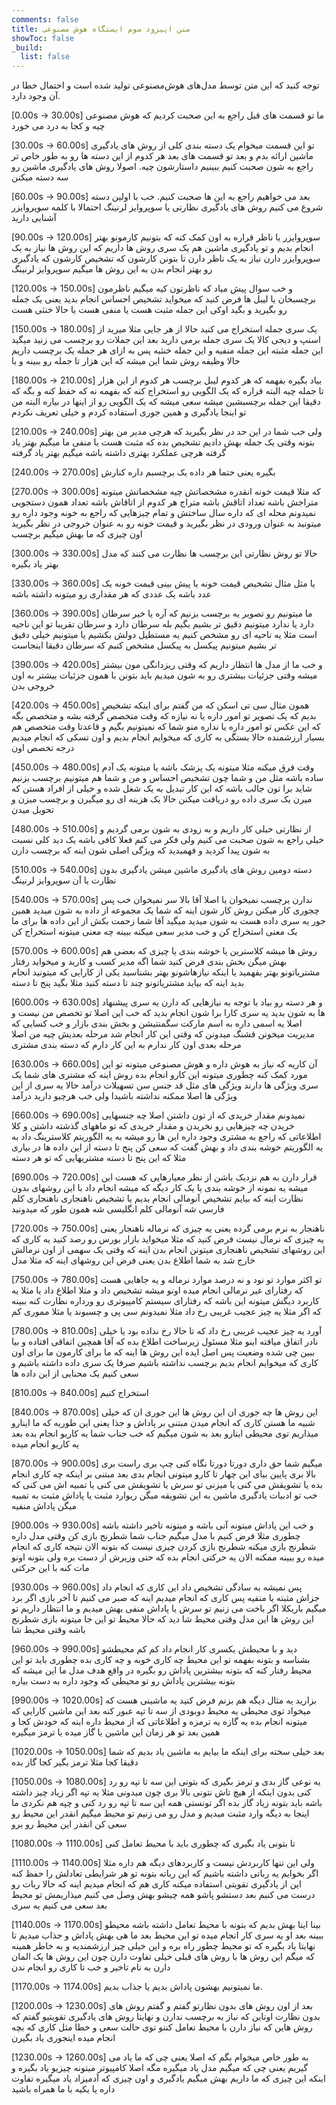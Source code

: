 ```yaml
---
comments: false
title: متن اپیزود سوم ایستگاه هوش‌ مصنوعی
showToc: false
_build:
  list: false
---
```

توجه کنید که این متن توسط مدل‌های هوش‌مصنوعی تولید شده است و احتمال خطا در آن وجود دارد. 


[0.00s -> 30.00s] ما تو قسمت های قبل راجع به این صحبت کردیم که هوش مصنوعی چیه و کجا به درد می خورد

[30.00s -> 60.00s] تو این قسمت میخوام یک دسته بندی کلی از روش های یادگیری ماشین ارائه بدم و بعد تو قسمت های بعد هر کدوم از این دسته ها رو به طور خاص تر راجع به شون صحبت کنیم ببینیم داستارشون چیه. اصولا روش های یادگیری ماشین رو سه دسته میکنن

[60.00s -> 90.00s] بعد می خواهیم راجع به این ها صحبت کنیم. خب با اولین دسته شروع می کنیم روش های یادگیری نظارتی یا سوپروایز لرنینگ احتمالا با کلمه سوپروایزر آشنایی دارید

[90.00s -> 120.00s] سوپروایزر یا ناظر قراره به اون کمک کنه که بتونیم کارمونو بهتر انجام بدیم و تو یادگیری ماشین هم یک سری روش ها داریم که این روش ها نیاز به یک سوپروایزر دارن نیاز به یک ناظر دارن تا بتونن کارشون که تشخیص کارشون که یادگیری رو بهتر انجام بدن به این روش ها میگیم سوپروایز لرنینگ

[120.00s -> 150.00s] و خب سوال پیش میاد که ناظرتون کیه میگیم ناظرمون برچسبخان یا لیبل ها فرض کنید که میخواید تشخیص احساس انجام بدید یعنی یک جمله رو بگیرید و بگید اوکی این جمله مثبت هست یا منفی هست یا حالا خنثی هست

[150.00s -> 180.00s] یک سری جمله استخراج می کنید حالا از هر جایی مثلا میرید از اسنپ و دیجی کالا یک سری جمله برمی دارید بعد این جملات رو برچسب می زنید میگید این جمله مثبته این جمله منفیه و این جمله خنثیه پس به ازای هر جمله یک برچسب داریم حالا وظیفه روش شما این میشه که این هزار تا جمله رو ببینه و یا

[180.00s -> 210.00s] بیاد بگیره بفهمه که هر کدوم لیبل برچسب هر کدوم از این هزار تا جمله چیه البته قراره که یک الگویی رو استخراج کنه که بفهمه نه که حفظ کنه و بگه که دقیقا این جمله برچسبشین میشه سعی میشه که یک الگویی رو از اینها در بیاره البته من تو اینجا یادگیری و همین جوری استفاده کردم و خیلی تعریف نکردم

[210.00s -> 240.00s] ولی خب شما در این حد در نظر بگیرید که هرچی مدیر من بهتر بتونه وقتی یک جمله بهش دادیم تشخیص بده که مثبت هست یا منفی ما میگیم بهتر یاد گرفته هرچی عملکرد بهتری داشته باشه میگیم بهتر یاد گرفته

[240.00s -> 270.00s] بگیره یعنی حتما هر داده یک برچسبم داره کنارش

[270.00s -> 300.00s] که مثلا قیمت خونه انقدره مشخصاتش چیه مشخصاتش میتونه متراجش باشه تعداد اتاقش باشه متراج هر کدوم از اتاقاش باشه تعداد همون دستجویی نمیدونم محله ای که داره سال ساختش و تمام چیزهایی که راجع به خونه وجود داره رو میتونید به عنوان ورودی در نظر بگیرید و قیمت خونه رو به عنوان خروجی در نظر بگیرید اون چیزی که ما بهش میگیم برچسب

[300.00s -> 330.00s] حالا تو روش نظارتی این برچسب ها نظارت می کنند که مدل بهتر یاد بگیره

[330.00s -> 360.00s] یا مثل مثال تشخیص قیمت خونه یا پیش بینی قیمت خونه یک عدد باشه یک عددی که هر مقداری رو میتونه داشته باشه

[360.00s -> 390.00s] ما میتونیم رو تصویر یه برچسب بزنیم که آره یا خیر سرطان دارد یا ندارد میتونیم دقیق تر بشیم بگیم بله سرطان دارد و سرطان تقریبا تو این ناحیه است مثلا یه ناحیه ای رو مشخص کنیم یه مستطیل دولش بکشیم یا میتونیم خیلی دقیق تر بشیم میتونیم پیکسل به پیکسل مشخص کنیم که سرطان دقیقا اینجاست

[390.00s -> 420.00s] و خب ما از مدل ها انتظار داریم که وقتی ریزدانگی مون بیشتر میشه وقتی جزئیات بیشتری رو به شون میدیم باید بتونن با همون جزئیات بیشتر به اون خروجی بدن

[420.00s -> 450.00s] همون مثال سی تی اسکن که من گفتم برای اینکه تشخیص بدیم که یک تصویر تو امور داره یا نه نیازه که وقت متخصص گرفته بشه و متخصص بگه که این عکس تو امور داره یا نداره منو شما که نمیتونیم بگیم و قاعدتا وقت متخصص هم بسیار ارزشمنده حالا بستگی به کاری که میخوایم انجام بدیم و اون تسکی که انجام میدیم درجه تخصص اون

[450.00s -> 480.00s] وقت فرق میکنه مثلا میتونه یک پزشک باشه یا میتونه یک آدم ساده باشه مثل من و شما چون تشخیص احساس و من و شما هم میتونیم برچسب بزنیم شاید برا تون جالب باشه که این کار تبدیل به یک شغل شده و خیلی از افراد هستن که میرن یک سری داده رو دریافت میکنن حالا یک هزینه ای رو میگیرن و برچسب میزن و تحویل میدن

[480.00s -> 510.00s] از نظارتی خیلی کار داریم و به زودی به شون برمی گردیم و خیلی راجع به شون صحبت می کنیم ولی فکر می کنم فعلا کافی باشه یک دید کلی نسبت به شون پیدا کردید و فهمیدید که ویژگی اصلی شون اینه که برچسب دارن

[510.00s -> 540.00s] دسته دومین روش های یادگیری ماشین میشن یادگیری بدون نظارت یا آن سوپروایز لرنینگ

[540.00s -> 570.00s] ندارن برچسب نمیخوان یا اصلا آقا بالا سر نمیخوان خب پس چجوری کار میکنن روش کار شون اینه که شما یک مجموعه از داده به شون میدید همین جور یه سری داده هست به شون میدید میگید آقا شما زحمت بکش از این داده ها برای ما یک معنی استخراج کن و خب مدیر سعی میکنه ببینه چه معنی میتونه استخراج کن

[570.00s -> 600.00s] روش ها میشه کلاسترین یا خوشه بندی یا چیزی که بعضی هم بهش میگن بخش بندی فرض کنید شما اگه مدیر کسب و کارید و میخواید رفتار مشتریاتونو بهتر بفهمید یا اینکه نیازهاشونو بهتر بشناسید یکی از کارایی که میتونید انجام بدید اینه که بیاید مشتریاتونو چند تا دسته کنید مثلا بگید پنج تا دسته

[600.00s -> 630.00s] و هر دسته رو بیاد با توجه به نیازهایی که دارن یه سری پیشنهاد ها به شون بدید یه سری کارا برا شون انجام بدید که خب این اصلا تو تخصص من نیست و اصلا یه اسمی داره به اسم مارکت سگمنتیشن و بخش بندی بازار و خب کسایی که مدیریت میخونن قشنگ میدونن که وقتی این کار انجام شد مرحله بعدیش چیه من اصلا مرحله بعدی اون کار ندارم به این کار دارم که دسته بندی مشتری

[630.00s -> 660.00s] آن کاریه که نیاز به هوش داره و هوش مصنوعی میتونه تو این مورد کمک کنه چطوری میتونه این کارو انجام بده روش اینه که مشتری های شما یک سری ویژگی ها دارند ویژگی های مثل قد جنس سن تسهیلات درآمد حالا یه سری از این ویژگی ها اصلا ممکنه نداشته باشیدا ولی خب هرچیو دارید درآمد

[660.00s -> 690.00s] نمیدونم مقدار خریدی که از تون داشتن اصلا چه جنسهایی خریدن چه چیزهایی رو نخریدن و مقدار خریدی که تو ماههای گذشته داشتن و کلا اطلاعاتی که راجع به مشتری وجود داره این ها رو میشه به یه الگوریتم کلاسترینگ داد به یه الگوریتم خوشه بندی داد و بهش گفت که سعی کن پنج تا دسته از این داده ها در بیاری مثلا که این پنج تا دسته مشتریهایی که تو هر دسته

[690.00s -> 720.00s] قرار دارن به هم نزدیک باشن از نظر معیارهایی که هست این میشه یه نمونه از خوشه بندی یا یک کار دیگه که میشه انجام داد با این روشهای بدون نظارت اینه که بیایم تشخیص آنومالی انجام بدیم یا تشخیص ناهنجاری ناهنجاری کلم فارسی شه آنومالی کلم انگلیسی شه همون طور که میدونید

[720.00s -> 750.00s] ناهنجار به نرم برمی گرده یعنی یه چیزی که نرماله ناهنجار یعنی یه چیزی که نرمال نیست فرض کنید که مثلا میخواید بازار بورس رو رصد کنید یه کاری که این روشهای تشخیص ناهنجاری میتونن انجام بدن اینه که وقتی یک سهمی از اون نرمالش خارج شد به شما اطلاع بدن یعنی فرض این روشهای اینه که مثلا مدل

[750.00s -> 780.00s] تو اکثر موارد تو نود و نه درصد موارد نرماله و یه جاهایی هست که رفتارای غیر نرمالی انجام میده اونو میشه تشخیص داد و مثلا اطلاع داد یا مثلا یه کاربرد دیگش میتونه این باشه که رفتارای سیستم کامپیوتری رو ورداره نظارت کنه ببینه که اگر مثلا یه چیز عجیب غریبی رخ داد مثلا نمیدونم سی پی و چسبوند یا مثلا مموری کم

[780.00s -> 810.00s] آورد یه چیز عجیب غریبی رخ داد که تا حالا رخ نداده بود یا خیلی نادر اتفاق میافته اینو مثلا مسئول زیرساخت اطلاع بده که آقا همچین اتفاقی افتاده و بیا ببین چی شده وضعیت پس اصل ایده این روش ها اینه که ما برای کارمون ما برای اون کاری که میخوایم انجام بدیم برچسب نداشته باشیم صرفا یک سری داده داشته باشیم و سعی کنیم یک محنایی از این داده ها

[810.00s -> 840.00s] استخراج کنیم

[840.00s -> 870.00s] این روش ها چه جوری ان این روش ها این جوری ان که خیلی شبیه ما هستن کاری که انجام میدن مبتنی بر پاداش و جذا یعنی این طوریه که ما اینارو میذاریم توی محیطی اینارو بعد به شون میگیم که خب جناب شما یه کاریو انجام بده بعد یه کاریو انجام میده

[870.00s -> 900.00s] میگیم شما حق داری دورتا دورتا نگاه کنی چپ بری راست بری بالا بری پایین بیای این چهار تا کارو میتونی انجام بدی بعد مبتنی بر اینکه چه کاری انجام بده یا تشویقش می کنی یا میزنی تو سرش یا تشویقش می کنی یا تمبیه اش می کنی که خب تو ادبیات یادگیری ماشین به این تشویقه میگن ریوارد مثبت یا پاداش مثبت به تمبیه میگن پاداش منفیه

[900.00s -> 930.00s] و خب این پاداش میتونه آنی باشه و میتونه تاخیر داشته باشه چطوری مثلا فرض کنیم با مدل میگیم جناب شما شطرنج بازی کن وقتی مدل داره شطرنج بازی میکنه شطرنج بازی کردن چیزی نیست که بتونه الان نتیجه کاری که انجام میده رو ببینه ممکنه الان یه حرکتی انجام بده که حتی وزیرش از دست بره ولی بتونه اونو مات کنه با این حرکتی

[930.00s -> 960.00s] پس نمیشه به سادگی تشخیص داد این کاری که انجام داد جزاش مثبته یا منفیه پس کاری که انجام میدیم اینه که صبر می کنیم تا آخر بازی اگر برد میگیم باریکلا اگر باخت می زنیم تو سرش یا پاداش منفی بهش میدیم و ما انتظار داریم تو این روش ها این مدل وقتی محیط شا دید که حالا محیط تو این جا میتونه بازی شطرنج باشه وقتی محیط شا

[960.00s -> 990.00s] دید و با محیطش یکسری کار انجام داد کم کم محیطشو بشناسه و بتونه بفهمه تو این محیط چه کاری خوبه و چه کاری بده چطوری باید تو این محیط رفتار کنه که بتونه بیشترین پاداش رو بگیره در واقع هدف مدل ما این میشه که بتونه بیشترین پاداش رو تو محیطی که وجود داره به دست بیاره

[990.00s -> 1020.00s] بزارید یه مثال دیگه هم بزنم فرض کنید یه ماشینی هست که میخواد توی محیطی یه محیط دوبودی از سه تا تپه عبور کنه بعد این ماشین کارایی که میتونه انجام بده یه گازه یه ترمزه و اطلاعاتی که از محیط داره اینه که خودش کجا و همین بعد تو هر زمان این ماشین یا گاز میده یا ترمز میگیره

[1020.00s -> 1050.00s] بعد خیلی سخته برای اینکه ما بیایم به ماشین یاد بدیم که شما دقیقا کجا مثلا ترمز بگیر کجا گاز بده

[1050.00s -> 1080.00s] یه نوعی گاز بدی و ترمز بگیری که بتونی این سه تا تپه رو رد کنی بدون اینکه از هیچ تاش نتونی بالا بری چون میدونی مثلا یه تپه اگر زیاد چیز داشته باشه باید بتونه زیاد گاز بده اگر تونستی همه این سه تا تپه رو رد کنی و چپه هم نکردی ما اینجا به دیگه وارد مثبت میدیم و مدل رو می زنیم تو محیط میگیم انقدر این محیط رو سعی کن انقدر این محیط رو برو

[1080.00s -> 1110.00s] تا بتونی یاد بگیری که چطوری باید با محیط تعامل کنی

[1110.00s -> 1140.00s] ولی این تنها کاربردش نیست و کاربردهای دیگه هم داره مثلا اگر بخوایم یه رباتی داشته باشیم که این رباته بتونه تو هر شرایطی تعادلش را حفظ کنه این از یادگیری تقویتی استفاده میکنه کاری هم که انجام میدیم اینه که حالا ربات رو درست می کنیم بعد دستشو پاشو همه چیشو بهش وصل می کنیم میذاریمش تو محیط بعد سعی می کنیم یه سری

[1140.00s -> 1170.00s] بینا اینا بهش بدیم که بتونه با محیط تعامل داشته باشه محیطو ببینه بعد او یه سری کار انجام میده تو این محیط بعد ما هی بهش پاداش و جذاب میدیم تا نهایتا یاد بگیره که تو محیط چطور راه بره و این خیلی چیز ارزشمندیه و به خاطر همینه که میگم این روش ها با روش های قبلی خیلی تفاوت دارن چون این روش ها یک المان دارن به نام تاخیر و خب تا کاری رو انجام ندن

[1170.00s -> 1174.00s] ما نمیتونیم بهشون پاداش بدیم یا جذاب بدیم.

[1200.00s -> 1230.00s] بعد از اون روش های بدون نظارتو گفتم و گفتم روش های بدون نظارت اوناین که نیاز به برچسب ندارن و نهایتا روش های یادگیری تقویتیو گفتم که روش هاین که نیاز دارن با محیط تعامل کننو توی حالت سعی و خطا مثل کاری که بچه انجام میده اینجوری یاد بگیرن

[1230.00s -> 1260.00s] به طور خاص میخوام بگم که اصلا یعنی چی که ما یاد می گیریم یعنی چی که میگیم مدل یاد میگیره مگه اصلا کامپیوتر میتونه چیزیو یاد بگیره و اینکه این چیزی که ما داریم بهش میگیم یادگیری و اون چیزی که آدمیزاد یاد میگیره تفاوت داره یا یکیه با ما همراه باشید